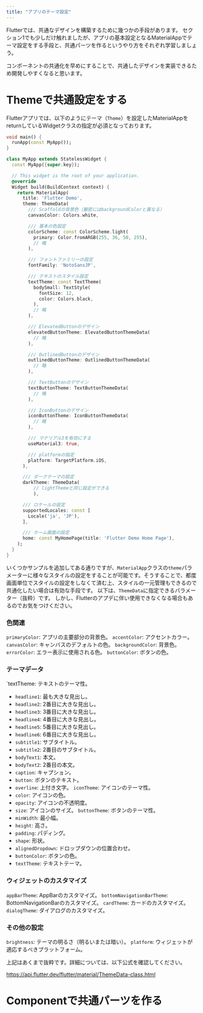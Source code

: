 ```yaml
---
title: "アプリのテーマ設定"
---
```


Flutterでは、共通なデザインを構築するために幾つかの手段があります。
セクション1でも少しだけ触れましたが、アプリの基本設定となるMaterialAppでテーマ設定をする手段と、共通パーツを作るというやり方をそれぞれ学習しましょう。

コンポーネントの共通化を早めにすることで、共通したデザインを実装できるため開発しやすくなると思います。

# Themeで共通設定をする

Flutterアプリでは、以下のようにテーマ（`Theme`）を設定したMaterialAppをreturnしているWidgetクラスの指定が必須となっております。
```dart
void main() {
  runApp(const MyApp());
}

class MyApp extends StatelessWidget {
  const MyApp({super.key});

  // This widget is the root of your application.
  @override
  Widget build(BuildContext context) {
    return MaterialApp(
      title: 'Flutter Demo',
      theme: ThemeData(
        /// Scaffoldの背景色（厳密にはbackgroundColorと異なる）
        canvasColor: Colors.white,

        /// 基本の色設定
        colorScheme: const ColorScheme.light(
          primary: Color.fromARGB(255, 36, 50, 255),
          // 略
        ),

        /// フォントファミリーの設定
        fontFamily: 'NotoSansJP',

        /// テキストのスタイル設定
        textTheme: const TextTheme(
          bodySmall: TextStyle(
            fontSize: 12,
            color: Colors.black,
          ),
          // 略
        ),

        /// ElevatedButtonのデザイン
        elevatedButtonTheme: ElevatedButtonThemeData(
          // 略
        ),

        /// OutlinedButtonのデザイン
        outlinedButtonTheme: OutlinedButtonThemeData(
          // 略
        ),

        /// TextButtonのデザイン
        textButtonTheme: TextButtonThemeData(
          // 略
        ),

        /// IconButtonのデザイン
        iconButtonTheme: IconButtonThemeData(
          // 略
        ),

        /// マテリアル3を有効にする
        useMaterial3: true,

        /// platformの指定
        platform: TargetPlatform.iOS,
      ),

      /// ダークテーマの設定
      darkTheme: ThemeData(
          // lightThemeと同じ設定ができる
          ),

      /// ロケールの設定
      supportedLocales: const [
        Locale('ja', 'JP'),
      ],

      /// ホーム画面の設定
      home: const MyHomePage(title: 'Flutter Demo Home Page'),
    );
  }
}
```

いくつかサンプルを追加してある通りですが、`MaterialApp`クラスの`theme`パラメーターに様々なスタイルの設定をすることが可能です。そうすることで、都度画面単位でスタイルの設定をしなくて済む上、スタイルの一元管理もできるので共通化したい場合は有効な手段です。
以下は、`ThemeData`に指定できるパラメーター（抜粋）です。
しかし、Flutterのアプデに伴い使用できなくなる場合もあるのでお気をつけください。

### 色関連
`primaryColor`: アプリの主要部分の背景色。
`accentColor`: アクセントカラー。
`canvasColor`: キャンバスのデフォルトの色。
`backgroundColor`: 背景色。
`errorColor`: エラー表示に使用される色。
`buttonColor`: ボタンの色。

### テーマデータ
`textTheme: テキストのテーマ性。
- `headline1`: 最も大きな見出し。
- `headline2`: 2番目に大きな見出し。
- `headline3`: 3番目に大きな見出し。
- `headline4`: 4番目に大きな見出し。
- `headline5`: 5番目に大きな見出し。
- `headline6`: 6番目に大きな見出し。
- `subtitle1`: サブタイトル。
- `subtitle2`: 2番目のサブタイトル。
- `bodyText1`: 本文。
- `bodyText2`: 2番目の本文。
- `caption`: キャプション。
- `button`: ボタンのテキスト。
- `overline`: 上付き文字。
`iconTheme`: アイコンのテーマ性。
- `color`: アイコンの色。
- `opacity`: アイコンの不透明度。
- `size`: アイコンのサイズ。
`buttonTheme`: ボタンのテーマ性。
- `minWidth`: 最小幅。
- `height`: 高さ。
- `padding`: パディング。
- `shape`: 形状。
- `alignedDropdown`: ドロップダウンの位置合わせ。
- `buttonColor`: ボタンの色。
- `textTheme`: テキストテーマ。

### ウィジェットのカスタマイズ
`appBarTheme`: AppBarのカスタマイズ。
`bottomNavigationBarTheme`: BottomNavigationBarのカスタマイズ。
`cardTheme`: カードのカスタマイズ。
`dialogTheme`: ダイアログのカスタマイズ。

### その他の設定
`brightness`: テーマの明るさ（明るいまたは暗い）。
`platform`: ウィジェットが適応するべきプラットフォーム。

上記はあくまで抜粋です。詳細については、以下公式を確認してください。

https://api.flutter.dev/flutter/material/ThemeData-class.html




# Componentで共通パーツを作る

